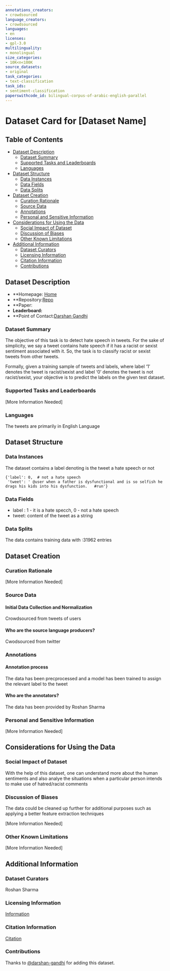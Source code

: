 ```yaml
---
annotations_creators:
- crowdsourced
language_creators:
- crowdsourced
languages:
- en
licenses:
- gpl-3.0
multilinguality:
- monolingual
size_categories:
- 10K<n<100K
source_datasets:
- original
task_categories:
- text-classification
task_ids:
- sentiment-classification
paperswithcode_id: bilingual-corpus-of-arabic-english-parallel
---
```


# Dataset Card for [Dataset Name]

## Table of Contents
- [Dataset Description](#dataset-description)
  - [Dataset Summary](#dataset-summary)
  - [Supported Tasks and Leaderboards](#supported-tasks-and-leaderboards)
  - [Languages](#languages)
- [Dataset Structure](#dataset-structure)
  - [Data Instances](#data-instances)
  - [Data Fields](#data-fields)
  - [Data Splits](#data-splits)
- [Dataset Creation](#dataset-creation)
  - [Curation Rationale](#curation-rationale)
  - [Source Data](#source-data)
  - [Annotations](#annotations)
  - [Personal and Sensitive Information](#personal-and-sensitive-information)
- [Considerations for Using the Data](#considerations-for-using-the-data)
  - [Social Impact of Dataset](#social-impact-of-dataset)
  - [Discussion of Biases](#discussion-of-biases)
  - [Other Known Limitations](#other-known-limitations)
- [Additional Information](#additional-information)
  - [Dataset Curators](#dataset-curators)
  - [Licensing Information](#licensing-information)
  - [Citation Information](#citation-information)
  - [Contributions](#contributions)

## Dataset Description

- **Homepage: [Home](https://github.com/sharmaroshan/Twitter-Sentiment-Analysis)
- **Repository:[Repo](https://github.com/sharmaroshan/Twitter-Sentiment-Analysis/blob/master/train_tweet.csv)
- **Paper:
- **Leaderboard:**
- **Point of Contact:[Darshan Gandhi](darshangandhi1151@gmail.com)

### Dataset Summary

The objective of this task is to detect hate speech in tweets. For the sake of simplicity, we say a tweet contains hate speech if it has a racist or sexist sentiment associated with it. So, the task is to classify racist or sexist tweets from other tweets.

Formally, given a training sample of tweets and labels, where label ‘1’ denotes the tweet is racist/sexist and label ‘0’ denotes the tweet is not racist/sexist, your objective is to predict the labels on the given test dataset.

### Supported Tasks and Leaderboards

[More Information Needed]

### Languages
The tweets are primarily in English Language

## Dataset Structure

### Data Instances

The dataset contains a label denoting is the tweet a hate speech or not

```
{'label': 0,  # not a hate speech
 'tweet': ' @user when a father is dysfunctional and is so selfish he drags his kids into his dysfunction.   #run'}
```


### Data Fields

* label : 1 - it is a hate specch, 0 - not a hate speech 
* tweet: content of the tweet as a string

### Data Splits
 
The data contains training data with :31962 entries

## Dataset Creation

### Curation Rationale

[More Information Needed]

### Source Data

#### Initial Data Collection and Normalization

Crowdsourced from tweets of users 

#### Who are the source language producers?

Cwodsourced from twitter

### Annotations

#### Annotation process

The data has been precprocessed and a model has been trained to assign the relevant label to the tweet 

#### Who are the annotators?

The data has been provided by Roshan Sharma 

### Personal and Sensitive Information

[More Information Needed]

## Considerations for Using the Data

### Social Impact of Dataset

With the help of this dataset, one can understand more about the human sentiments and also analye the situations when a particular person intends to make use of   hatred/racist comments 

### Discussion of Biases

The data could be cleaned up further for additional purposes such as applying a better feature extraction techniques


[More Information Needed]

### Other Known Limitations

[More Information Needed]

## Additional Information

### Dataset Curators

Roshan Sharma 

### Licensing Information

[Information](https://github.com/sharmaroshan/Twitter-Sentiment-Analysis/blob/master/LICENSE)

### Citation Information

[Citation](https://github.com/sharmaroshan/Twitter-Sentiment-Analysis/blob/master/CONTRIBUTING.md)

### Contributions

Thanks to [@darshan-gandhi](https://github.com/darshan-gandhi) for adding this dataset.